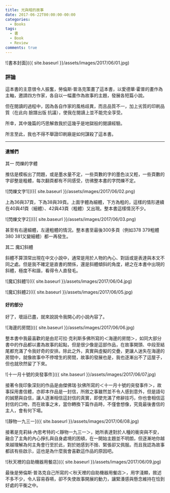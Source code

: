 ```yaml
---
title: 光與暗的故事
date: 2017-06-22T00:00:00-00:00
categories: 
  - Books
tags: 
  - 書
  - Book
  - Review
comments: true
---
```


![書本封面]({{ site.baseurl }}/assets/images/2017/06/01.jpg)

### 評論

這本書的主意很令人振奮，勞倫斯‧普洛克策畫了這本書，以愛德華‧霍普的畫作為主軸，邀請四方作家，各自以一幅畫作為故事的主題，發展各短篇小說。

但在閱讀的過程中，因為各自作家的風格歧異，而且品質不一，加上劣質的印刷品質（在此向 臉譜出版 抗議），使我在閱讀上並不能完全享受。

所幸，其中幾篇的巧思解救我於這幾乎是地獄般的閱讀經驗。

所言至此，我也不得不舉證印刷廠是如何謀殺了這本書。

---

#### 遺憾們

其一 閃爍的字體

推估是模板出了問題，或是墨水量不定，一些頁數的字的墨色淡又輕，一些頁數的字卻整是粗體，每次翻頁都有不同感受，彷彿整本書的字閃爍不定。

![閃爍文字1]]({{ site.baseurl }}/assets/images/2017/06/02.png)

上為36與37頁，下為38與39頁。上面字體為細體，下方為粗的，這樣的情形連續在40與41頁（細體）、42與43頁（粗體）又出現。整本書這樣情況不少。

![閃爍文字2]]({{ site.baseurl }}/assets/images/2017/06/03.png)

甚至有右邊細體，左邊粗體的情況。整本書至最後300多頁（例如378 379粗體 380 381又變細體）都一再發生。


其二 魔幻斜體

斜體不算頂常出現在中文小說中，通常是用於人物的內心、對話或是表達與本文不同之處。但是我不確定是直書的關係，還是斜體傾斜的角度，總之在本書中出現的斜體，極度不和諧，看得令人直發毛。

![魔幻斜體1]({{ site.baseurl }}/assets/images/2017/06/04.jpg)

![魔幻斜體2]({{ site.baseurl }}/assets/images/2017/06/05.jpg)

#### 好的部分

好了，壞話已盡，就來說說令我開心的小說內容了。

![海邊的房間]({{ site.baseurl }}/assets/images/2017/06/06.jpg)

整本書中我最喜歡的是由尼可拉‧克利斯多佛所寫的＜海邊的房間＞，如同大部分書中的作品都以畫為故事的起點，但是很少像是這部作品，在故事開頭、中段至結尾都充滿了令我好奇的安排。除此之外，真實與虛擬的交疊，更讓人迷失在海邊的房間中，就像故事中不停增生的房間，故事的發展也是，我也逐漸出不了這屋子，但也就欣然留了下來。

![十一月十號的突發事件]({{ site.baseurl }}/assets/images/2017/06/07.jpg)

接著令我印象深刻的作品是由傑佛瑞‧狄佛所寫的＜十一月十號的突發事件＞，故事採用書信體，亦即本作品是一封信，所敘之事雖然並不令人感到意外，但是語句的誠懇與自信，讓人逐漸相信這封信的真實，即使充滿了修辭技巧，你也會相信這封信的口吻，而在故事之末，當你轉換下篇作品時，不僅會想像，究竟最後書信的主人，會有何下場。

![靜物一九三一]({{ site.baseurl }}/assets/images/2017/06/08.jpg)

接著是克莉絲‧內思考特的＜靜物一九三一＞，她所表達對於人種的衝突與不安，融合了主角的內心掙扎與自身處境的困頓，在一開始主題並不明朗，但逐漸地你越來越理解為何主角會行至於此，對於她感到不捨、緊張卻又佩服。而且我認為故事都該有些啟示，這也是為什麼我會喜歡這作品的原因吧。

![秋天裡的自助機器用餐店]({{ site.baseurl }}/assets/images/2017/06/09.jpg)

最後是勞倫斯‧普洛克自己所寫的＜秋天裡的自助機器用餐店＞，用字淺顯，敘述不多不少，令人容易吞嚥，卻不失使故事開展的動力，讓緊湊感與懸念維持在恰到好處的平衡之中。

